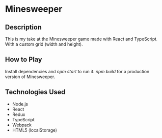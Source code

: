 # Minesweeper

## Description

This is my take at the Minesweeper game made with React and TypeScript. With a custom grid (width and height).

## How to Play

Install dependencies and *npm start* to run it. *npm build* for a production version of Minesweeper.

## Technologies Used

- Node.js
- React
- Redux
- TypeScript
- Webpack
- HTML5 (localStorage)

